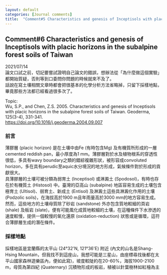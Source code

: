 ```yaml
---
layout: default
categories: [Journal comments]
title:  "Comment#5 Characteristics and genesis of Inceptisols with placic horizons in the subalpine forest soils of Taiwan"
---  
```

## Comment#6 Characteristics and genesis of Inceptisols with placic horizons in the subalpine forest soils of Taiwan  
2021/07/14  
論文口試之前，切記要嘗試證明自己論文的錯誤，想辦法從「為什麼做這個實驗」都開始質疑，否則等到口委問你問題的時候就來不及了。  
話說在寫土壤相關文章時都會把很基本的化學分析方法省略掉，只留下採樣地點，畢竟那些方法都已經看過很多次了。
  
Topic:  
Wu, S.P., and Chen, Z.S. 2005. Characteristics and genesis of Inceptisols with placic horizons in the subalpine forest soils of Taiwan. Geoderma, 125(3-4), 331-341.  
<a href="https://doi.org/10.1016/j.geoderma.2004.09.007" target="_blank">https://doi.org/10.1016/j.geoderma.2004.09.007</a>
  
### 前言  
薄膠層 (placic horizon) 是在土壤中由Fe (有時包含Mg) 及有機質所形成的一層cemented reddish pan，最小厚度為1 mm。薄膠層對於水及植物根系的穿透性很低，多具有wavy boundary之類的錯綜複雜形狀，被形容成convoluted horizon，多在具有perudic至aquic水分境況的地方形成，氣候條件對於形成的貢獻很大。  
具薄膠層的土壤可被分類為弱育土 (Inceptisol) 或淋澱土 (Spodosol)，有時也存在於有機質土 (Histosol) 中。臺灣的亞高山 (subalpine) 地區容易生成的土壤包含極育土 (Ultisol)、弱育土、新成土 (Entisol) 及淋澱土這些具淋澱化作用的土壤 (Podzolic soils)，在海拔高於1900 m且年雨量高於3000 mm的地方容易生成。然而，這些地方的土壤母質除了砂岩 (sandstone) 外亦包含質地較細的頁岩 (shale) 及板岩 (slate)，便有可能風化成質地較細的土壤，在這種條件下水滲透的速度較慢，提供一個較慢的氧化還原 (oxidation-reduction) 狀態或是循環，這符合薄膠層生成的潛在條件。  
  
### 採樣地點  
採樣地區是宜蘭縣的太平山 (24&deg;32'N, 121&deg;36'E) 附近 (內文的山名是Shang-Hsing Mountain，但我找不到這座山，我想可能是三星山，由座標尋找後都在太平山國家森林遊樂區內，便如此寫)，坡度較陡約在20-60%，海拔1900-2100 m，母質為第四紀 (Quaternary) 沉積物形成的板岩，植被以針葉樹林如紅檜為主
